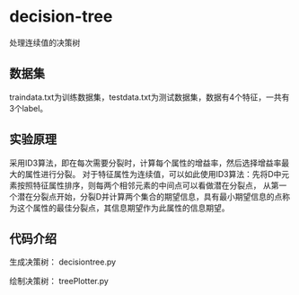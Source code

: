 # decision-tree
处理连续值的决策树
## 数据集
traindata.txt为训练数据集，testdata.txt为测试数据集，数据有4个特征，一共有3个label。
## 实验原理
采用ID3算法，即在每次需要分裂时，计算每个属性的增益率，然后选择增益率最大的属性进行分裂。
对于特征属性为连续值，可以如此使用ID3算法：先将D中元素按照特征属性排序，则每两个相邻元素的中间点可以看做潜在分裂点，
从第一个潜在分裂点开始，分裂D并计算两个集合的期望信息，具有最小期望信息的点称为这个属性的最佳分裂点，其信息期望作为此属性的信息期望。
## 代码介绍
生成决策树：
  decisiontree.py
  
绘制决策树：
  treePlotter.py
  
